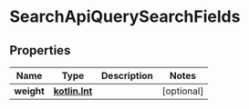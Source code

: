 # SearchApiQuerySearchFields

## Properties
Name | Type | Description | Notes
------------ | ------------- | ------------- | -------------
**weight** | [**kotlin.Int**](.md) |  |  [optional]
